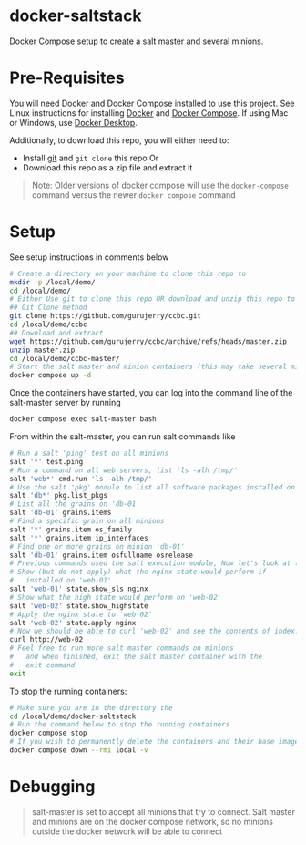 # docker-saltstack
Docker Compose setup to create a salt master and several minions.

# Pre-Requisites
You will need Docker and Docker Compose installed to use this project.  See Linux instructions for installing [Docker](https://docs.docker.com/engine/install/#server) and [Docker Compose](https://docs.docker.com/compose/install/linux/). If using Mac or Windows, use [Docker Desktop](https://www.docker.com/products/docker-desktop/).

Additionally, to download this repo, you will either need to:
- Install [git](https://github.com/git-guides/install-git) and `git clone` this repo
Or
- Download this repo as a zip file and extract it

> Note: Older versions of docker compose will use the `docker-compose` command versus the newer `docker compose` command

# Setup
See setup instructions in comments below
```bash
# Create a directory on your machine to clone this repo to
mkdir -p /local/demo/
cd /local/demo/
# Either Use git to clone this repo OR download and unzip this repo to your local directory
## Git Clone method
git clone https://github.com/gurujerry/ccbc.git
cd /local/demo/ccbc
## Download and extract
wget https://github.com/gurujerry/ccbc/archive/refs/heads/master.zip
unzip master.zip
cd /local/demo/ccbc-master/
# Start the salt master and minion containers (this may take several minutes to provision)
docker compose up -d
```

Once the containers have started, you can log into the command line of the salt-master server by running
```bash
docker compose exec salt-master bash
```

From within the salt-master, you can run salt commands like
```bash
# Run a salt 'ping' test on all minions
salt '*' test.ping
# Run a command on all web servers, list 'ls -alh /tmp/'
salt 'web*' cmd.run 'ls -alh /tmp/'
# Use the salt 'pkg' module to list all software packages installed on the (2) database servers
salt 'db*' pkg.list_pkgs
# List all the grains on 'db-01'
salt 'db-01' grains.items
# Find a specific grain on all minions
salt '*' grains.item os_family
salt '*' grains.item ip_interfaces
# Find one or more grains on minion 'db-01'
salt 'db-01' grains.item osfullname osrelease
# Previous commands used the salt execution module, Now let's look at the state module!
# Show (but do not apply) what the nginx state would perform if
#   installed on 'web-01'
salt 'web-01' state.show_sls nginx
# Show what the high state would perform on 'web-02'
salt 'web-02' state.show_highstate
# Apply the nginx state to 'web-02'
salt 'web-02' state.apply nginx
# Now we should be able to curl 'web-02' and see the contents of index.html
curl http://web-02
# Feel free to run more salt master commands on minions 
#   and when finished, exit the salt master container with the
#   exit command
exit
```

To stop the running containers:
```bash
# Make sure you are in the directory the 
cd /local/demo/docker-saltstack
# Run the command below to stop the running containers
docker compose stop
# If you wish to permanently delete the containers and their base image, run the command
docker compose down --rmi local -v
```

# Debugging
> salt-master is set to accept all minions that try to connect.  Salt master and minions are on the docker compose network, so no minions outside the docker network will be able to connect
